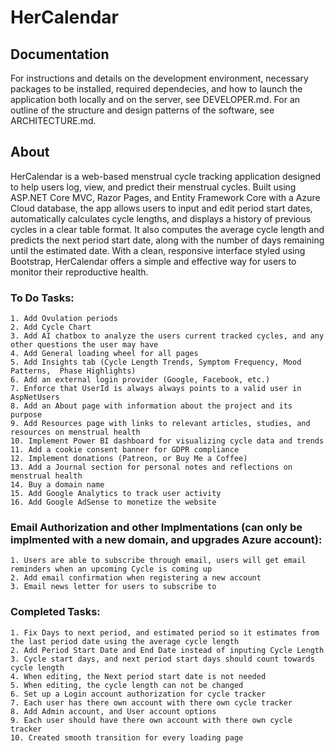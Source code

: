 

# HerCalendar

## Documentation
 For instructions and details on the development environment, necessary packages to be installed, required dependecies, and how to 
launch the application both locally and on the server, see DEVELOPER.md. For an outline of the structure and design patterns of 
the software, see ARCHITECTURE.md.

## About 
HerCalendar is a web-based menstrual cycle tracking application designed to help users log, view, and predict their menstrual cycles.
Built using ASP.NET Core MVC, Razor Pages, and Entity Framework Core with a Azure Cloud database, the app allows users to input and edit 
period start dates, automatically calculates cycle lengths, and displays a history of previous cycles in a clear table format. 
It also computes the average cycle length and predicts the next period start date, along with the number of days remaining until 
the estimated date. With a clean, responsive interface styled using Bootstrap, HerCalendar offers a simple and effective way for 
users to monitor their reproductive health.


### To Do Tasks:
	1. Add Ovulation periods
	2. Add Cycle Chart
	3. Add AI chatbox to analyze the users current tracked cycles, and any other questions the user may have
	4. Add General loading wheel for all pages
	5. Add Insights tab (Cycle Length Trends, Symptom Frequency, Mood Patterns,  Phase Highlights)
    6. Add an external login provider (Google, Facebook, etc.)
	7. Enforce that UserId is always always points to a valid user in AspNetUsers
	8. Add an About page with information about the project and its purpose
	9. Add Resources page with links to relevant articles, studies, and resources on menstrual health
	10. Implement Power BI dashboard for visualizing cycle data and trends
	11. Add a cookie consent banner for GDPR compliance
	12. Implement donations (Patreon, or Buy Me a Coffee)
	13. Add a Journal section for personal notes and reflections on menstrual health
	14. Buy a domain name
	15. Add Google Analytics to track user activity
	16. Add Google AdSense to monetize the website


### Email Authorization and other Implmentations (can only be implmented with a new domain, and upgrades Azure account):
	1. Users are able to subscribe through email, users will get email reminders when an upcoming Cycle is coming up
	2. Add email confirmation when registering a new account
	3. Email news letter for users to subscribe to


### Completed Tasks:
	1. Fix Days to next period, and estimated period so it estimates from the last period date using the average cycle length
	2. Add Period Start Date and End Date instead of inputing Cycle Length
	3. Cycle start days, and next period start days should count towards cycle length
	4. When editing, the Next period start date is not needed
	5. When editing, the cycle length can not be changed
	6. Set up a Login account authorization for cycle tracker
	7. Each user has there own account with there own cycle tracker
	8. Add Admin account, and User account options
	9. Each user should have there own account with there own cycle tracker
	10. Created smooth transition for every loading page

